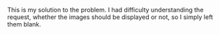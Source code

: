 This is my solution to the problem. I had difficulty understanding the request, whether the images should be displayed or not, so I simply left them blank.
